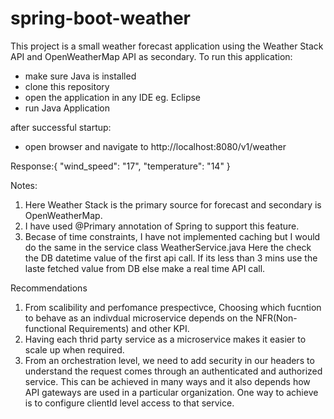 # spring-boot-weather

This project is a small weather forecast application using the Weather Stack API and OpenWeatherMap API as secondary.
To run this application:

* make sure Java is installed
* clone this repository
* open the application in any IDE eg. Eclipse 
* run Java Application

after successful startup:
* open browser and navigate to http://localhost:8080/v1/weather

Response:{
    "wind_speed": "17",
    "temperature": "14"
}


Notes:
1. Here Weather Stack is the primary source for forecast and secondary is OpenWeatherMap.
2. I have used @Primary annotation of Spring to support this feature.
3. Becase of time constraints, I have not implemented caching but I would do the same in the service class WeatherService.java
   Here the check the DB datetime value of the first api call. If its less than 3 mins use the laste fetched value from DB else make a real
   time API call.
   
Recommendations
1. From scalibility and perfomance prespectivce, Choosing which fucntion to behave as an indivdual microservice depends on the NFR(Non-functional Requirements) and other KPI.
2. Having each thrid party service as a microservice  makes it easier to scale up when required.
3. From an orchestration level, we need to add security in our headers to understand the request comes through an authenticated and authorized service. This can be achieved in many ways and it also depends how API gateways are used in a particular organization. One way to achieve is to configure clientId level access to that service.
